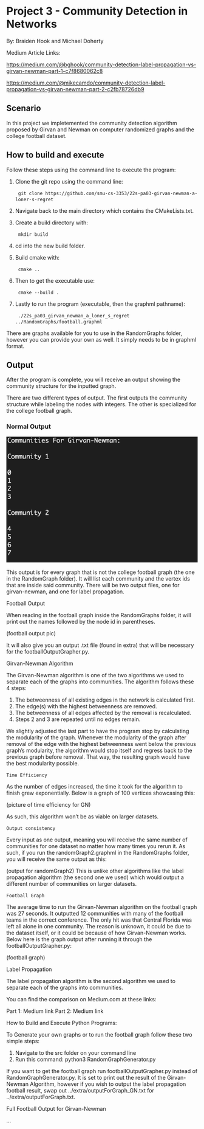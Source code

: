 # Project 3 - Community Detection in Networks

By: Braiden Hook and Michael Doherty

Medium Article Links:

https://medium.com/@bghook/community-detection-label-propagation-vs-girvan-newman-part-1-c7f8680062c8

https://medium.com/@mikecamdo/community-detection-label-propagation-vs-girvan-newman-part-2-c2fb78726db9

## Scenario

In this project we impletemented the community detection algorithm proposed by Girvan and Newman on computer randomized graphs and the college football dataset.

## How to build and execute

Follow these steps using the command line to execute the program:

1. Clone the git repo using the command line:

        git clone https://github.com/smu-cs-3353/22s-pa03-girvan-newman-a-loner-s-regret
        
2. Navigate back to the main directory which contains the CMakeLists.txt.
3. Create a build directory with:

        mkdir build

4. cd into the new build folder.
5. Build cmake with:

        cmake ..
        
6. Then to get the executable use:

        cmake --build .
        
7. Lastly to run the program (executable, then the graphml pathname):
  
        ./22s_pa03_girvan_newman_a_loner_s_regret ../RandomGraphs/football.graphml
        
There are graphs available for you to use in the RandomGraphs folder, however you can provide your own as well. It simply needs to be in graphml format.

## Output

After the program is complete, you will receive an output showing the community structure for the inputted graph.

There are two different types of output. The first outputs the community structure while labeling the nodes with integers. The other is specialized for the college football graph.

### Normal Output

![alt text](OutputImages/Barbell_Output_Pic.png)

This output is for every graph that is not the college football graph (the one in the RandomGraph folder). It will list each community and the vertex ids that are inside said community. There will be two output files, one for girvan-newman, and one for label propagation.






Football Output

When reading in the football graph inside the RandomGraphs folder, it will print out the names followed by the node id in parentheses.

(football output pic)


It will also give you an output .txt file (found in extra) that will be necessary for the footballOutputGrapher.py. 


Girvan-Newman Algorithm

The Girvan-Newman algorithm is one of the two algorithms we used to separate each of the graphs into communities. The algorithm follows these 4 steps:

1.	The betweenness of all existing edges in the network is calculated first.
2.	The edge(s) with the highest betweenness are removed.
3.	The betweenness of all edges affected by the removal is recalculated.
4.	Steps 2 and 3 are repeated until no edges remain.

We slightly adjusted the last part to have the program stop by calculating the modularity of the graph. Whenever the modularity of the graph after removal of the edge with the highest betweenness went below the previous graph’s modularity, the algorithm would stop itself and regress back to the previous graph before removal. That way, the resulting graph would have the best modularity possible.

	Time Efficiency

As the number of edges increased, the time it took for the algorithm to finish grew exponentially. Below is a graph of 100 vertices showcasing this:

(picture of time efficiency for GN)

As such, this algorithm won’t be as viable on larger datasets.

	Output consistency

Every input as one output, meaning you will receive the same number of communities for one dataset no matter how many times you rerun it. As such, if you run the randomGraph2.graphml in the RandomGraphs folder, you will receive the same output as this:

(output for randomGraph2)
This is unlike other algorithms like the label propagation algorithm (the second one we used) which would output a different number of communities on larger datasets. 

	Football Graph

The average time to run the Girvan-Newman algorithm on the football graph was 27 seconds. It outputted 12 communities with many of the football teams in the correct conference. The only hit was that Central Florida was left all alone in one community. The reason is unknown, it could be due to the dataset itself, or it could be because of how Girvan-Newman works. Below here is the graph output after running it through the footballOutputGrapher.py:

(football graph)

Label Propagation

The label propagation algorithm is the second algorithm we used to separate each of the graphs into communities.

You can find the comparison on Medium.com at these links:

Part 1: Medium link
Part 2: Medium link

How to Build and Execute Python Programs:

To Generate your own graphs or to run the football graph follow these two simple steps:

1.	Navigate to the src folder on your command line
2.	Run this command:
 python3 RandomGraphGenerator.py

If you want to get the football graph run footballOutputGrapher.py instead of RandomGraphGenerator.py. It is set to print out the result of the Girvan-Newman Algorithm, however if you wish to output the label propagation football result, swap out ../extra/outputForGraph_GN.txt for ../extra/outputForGraph.txt.

Full Football Output for Girvan-Newman

…
